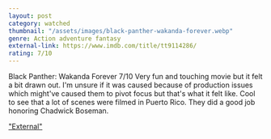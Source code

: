 ```yaml
---
layout: post
category: watched
thumbnail: "/assets/images/black-panther-wakanda-forever.webp"
genre: Action adventure fantasy
external-link: https://www.imdb.com/title/tt9114286/
rating: 7/10
---
```

Black Panther: Wakanda Forever
7/10
Very fun and touching movie but it felt a bit drawn out. I'm unsure if it was caused because of production issues which might've caused them to pivot focus but that's what it felt like. Cool to see that a lot of scenes were filmed in Puerto Rico. They did a good job honoring Chadwick Boseman.

["External"](https://www.imdb.com/title/tt9114286/)